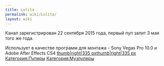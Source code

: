 ```yaml
---
title: Lolita
permalink: wiki/Lolita/
layout: wiki
---
```


Канал зарегистрирован 22 сентября 2015 года, первый пуп залит 3 мая того
же года.

Использует в качестве программ для монтажа - Sony Vegas Pro 10.0 и Adobe
After Effects CS4 [thumb\|right\|335
px](Файл:Пилюля_с_кокаином_RYTP "wikilink")[thumb\|right\|335
px](Файл:Почтальон_Пэт_и_Зелёный_слоник_RYTP "wikilink")  
[Категория:Пуперы](Категория:Пуперы "wikilink")
[Категория:Музпуперы](Категория:Музпуперы "wikilink")
